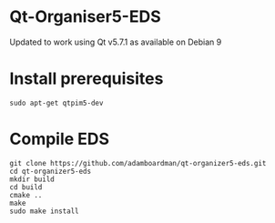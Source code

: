 # Qt-Organiser5-EDS

Updated to work using Qt v5.7.1 as available on Debian 9

# Install prerequisites
```
sudo apt-get qtpim5-dev
```

# Compile EDS

```
git clone https://github.com/adamboardman/qt-organizer5-eds.git
cd qt-organizer5-eds
mkdir build
cd build
cmake ..
make
sudo make install
```

